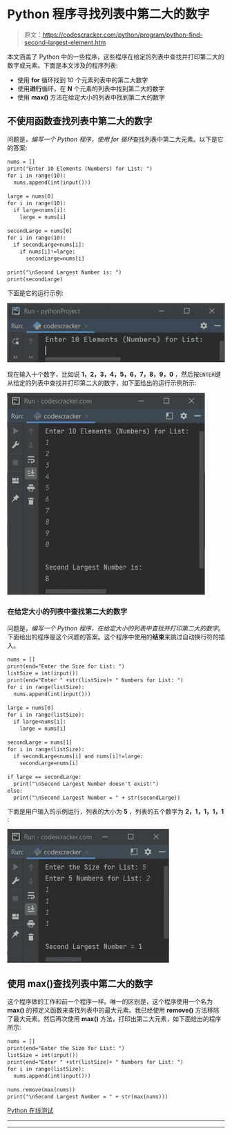 # Python 程序寻找列表中第二大的数字

> 原文：<https://codescracker.com/python/program/python-find-second-largest-element.htm>

本文涵盖了 Python 中的一些程序，这些程序在给定的列表中查找并打印第二大的数字或元素。下面是本文涉及的程序列表:

*   使用 **for** 循环找到 10 个元素列表中的第二大数字
*   使用**进行**循环，在 **N** 个元素的列表中找到第二大的数字
*   使用 **max()** 方法在给定大小的列表中找到第二大的数字

## 不使用函数查找列表中第二大的数字

问题是，*编写一个 Python 程序，使用 for 循环*查找列表中第二大元素。以下是它的答案:

```
nums = []
print("Enter 10 Elements (Numbers) for List: ")
for i in range(10):
  nums.append(int(input()))

large = nums[0]
for i in range(10):
  if large<nums[i]:
    large = nums[i]

secondLarge = nums[0]
for i in range(10):
  if secondLarge<nums[i]:
    if nums[i]!=large:
      secondLarge=nums[i]

print("\nSecond Largest Number is: ")
print(secondLarge)
```

下面是它的运行示例:

![python find second largest number in list](img/41873f9abc89770acb1e9c3880eb3dd1.png)

现在输入十个数字，比如说 **1，2，3，4，5，6，7，8，9，0** ，然后按`ENTER`键 从给定的列表中查找并打印第二大的数字，如下面给出的运行示例所示:

![find second largest number in list python](img/cf24eca68b78dba613a72c243a517a01.png)

### 在给定大小的列表中查找第二大的数字

问题是，*编写一个 Python 程序，在给定大小的列表中查找并打印第二大的数字*。 下面给出的程序是这个问题的答案。这个程序中使用的**结束**来跳过自动换行符的插入。

```
nums = []
print(end="Enter the Size for List: ")
listSize = int(input())
print(end="Enter " +str(listSize)+ " Numbers for List: ")
for i in range(listSize):
  nums.append(int(input()))

large = nums[0]
for i in range(listSize):
  if large<nums[i]:
    large = nums[i]

secondLarge = nums[1]
for i in range(listSize):
  if secondLarge<nums[i] and nums[i]!=large:
    secondLarge=nums[i]

if large == secondLarge:
  print("\nSecond Largest Number doesn't exist!")
else:
  print("\nSecond Largest Number = " + str(secondLarge))
```

下面是用户输入的示例运行，列表的大小为 **5** ，列表的五个数字为 **2，1，1，1，1** :

![python find second largest element in list](img/64230fe4f33cf0d969b60896e5085cad.png)

## 使用 max()查找列表中第二大的数字

这个程序做的工作和前一个程序一样。唯一的区别是，这个程序使用一个名为 **max()** 的预定义函数来查找列表中的最大元素。我已经使用 **remove()** 方法移除了最大元素。然后再次使用 **max()** 方法，打印出第二大元素，如下面给出的程序所示:

```
nums = []
print(end="Enter the Size for List: ")
listSize = int(input())
print(end="Enter " +str(listSize)+ " Numbers for List: ")
for i in range(listSize):
  nums.append(int(input()))

nums.remove(max(nums))
print("\nSecond Largest Number = " + str(max(nums)))
```

[Python 在线测试](/exam/showtest.php?subid=10)

* * *

* * *
